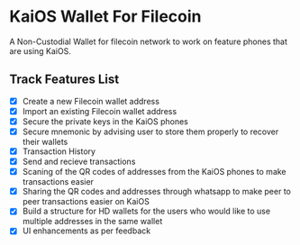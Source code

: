 # KaiOS Wallet For Filecoin

A Non-Custodial Wallet for filecoin network to work on feature phones that are using KaiOS.

## Track Features List 

- [x] Create a new Filecoin wallet address
- [x] Import an existing Filecoin wallet address
- [x] Secure the private keys in the KaiOS phones
- [x] Secure mnemonic by advising user to store them properly to recover their wallets
- [x] Transaction History
- [x] Send and recieve transactions
- [x] Scaning of the QR codes of addresses from the KaiOS phones to make transactions easier
- [x] Sharing the QR codes and addresses through whatsapp to make peer to peer transactions easier on KaiOS
- [x] Build a structure for HD wallets for the users who would like to use multiple addresses in the same wallet
- [x] UI enhancements as per feedback